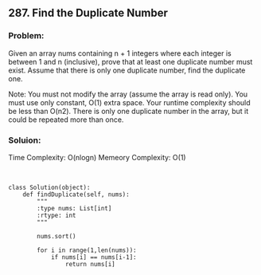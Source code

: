 
## 287. Find the Duplicate Number

### Problem:
Given an array nums containing n + 1 integers where each integer is between 1 and n (inclusive), prove that at least one duplicate number must exist. Assume that there is only one duplicate number, find the duplicate one.

Note:
You must not modify the array (assume the array is read only).
You must use only constant, O(1) extra space.
Your runtime complexity should be less than O(n2).
There is only one duplicate number in the array, but it could be repeated more than once.


### Soluion:

Time Complexity: O(nlogn)
Memeory Complexity: O(1)

</br>

```
class Solution(object):
    def findDuplicate(self, nums):
        """
        :type nums: List[int]
        :rtype: int
        """

        nums.sort()
        
        for i in range(1,len(nums)):
            if nums[i] == nums[i-1]:
                return nums[i]
```
